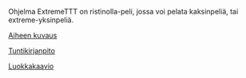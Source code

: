 Ohjelma ExtremeTTT on ristinolla-peli, jossa voi pelata kaksinpeliä, tai extreme-yksinpeliä.

[Aiheen kuvaus](aihemaarittely.md)

[Tuntikirjanpito](tuntikirjanpito.md)

[Luokkakaavio](luokkakaavio.png)



